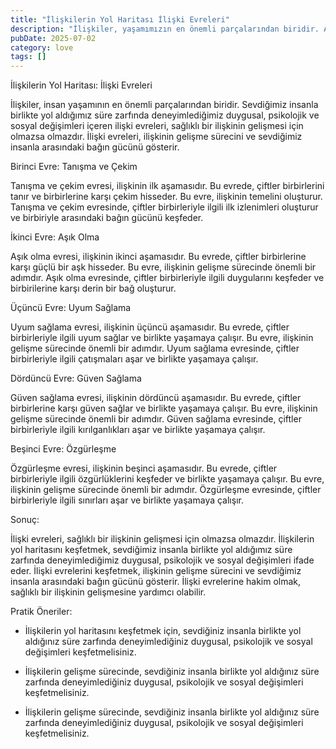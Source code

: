 ```yaml
---
title: "İlişkilerin Yol Haritası İlişki Evreleri"
description: "İlişkiler, yaşamımızın en önemli parçalarından biridir. Ancak, sağlıklı bir ilişkinin gelişmesi için belli evrelerden geçmesi gerekir. İlişki evreleri, sevdi..."
pubDate: 2025-07-02
category: love
tags: []
---
```


İlişkilerin Yol Haritası: İlişki Evreleri

İlişkiler, insan yaşamının en önemli parçalarından biridir. Sevdiğimiz insanla birlikte yol aldığımız süre zarfında deneyimlediğimiz duygusal, psikolojik ve sosyal değişimleri içeren ilişki evreleri, sağlıklı bir ilişkinin gelişmesi için olmazsa olmazdır. İlişki evreleri, ilişkinin gelişme sürecini ve sevdiğimiz insanla arasındaki bağın gücünü gösterir.

Birinci Evre: Tanışma ve Çekim

Tanışma ve çekim evresi, ilişkinin ilk aşamasıdır. Bu evrede, çiftler birbirlerini tanır ve birbirlerine karşı çekim hisseder. Bu evre, ilişkinin temelini oluşturur. Tanışma ve çekim evresinde, çiftler birbirleriyle ilgili ilk izlenimleri oluşturur ve birbiriyle arasındaki bağın gücünü keşfeder.

İkinci Evre: Aşık Olma

Aşık olma evresi, ilişkinin ikinci aşamasıdır. Bu evrede, çiftler birbirlerine karşı güçlü bir aşk hisseder. Bu evre, ilişkinin gelişme sürecinde önemli bir adımdır. Aşık olma evresinde, çiftler birbirleriyle ilgili duygularını keşfeder ve birbirilerine karşı derin bir bağ oluşturur.

Üçüncü Evre: Uyum Sağlama

Uyum sağlama evresi, ilişkinin üçüncü aşamasıdır. Bu evrede, çiftler birbirleriyle ilgili uyum sağlar ve birlikte yaşamaya çalışır. Bu evre, ilişkinin gelişme sürecinde önemli bir adımdır. Uyum sağlama evresinde, çiftler birbirleriyle ilgili çatışmaları aşar ve birlikte yaşamaya çalışır.

Dördüncü Evre: Güven Sağlama

Güven sağlama evresi, ilişkinin dördüncü aşamasıdır. Bu evrede, çiftler birbirlerine karşı güven sağlar ve birlikte yaşamaya çalışır. Bu evre, ilişkinin gelişme sürecinde önemli bir adımdır. Güven sağlama evresinde, çiftler birbirleriyle ilgili kırılganlıkları aşar ve birlikte yaşamaya çalışır.

Beşinci Evre: Özgürleşme

Özgürleşme evresi, ilişkinin beşinci aşamasıdır. Bu evrede, çiftler birbirleriyle ilgili özgürlüklerini keşfeder ve birlikte yaşamaya çalışır. Bu evre, ilişkinin gelişme sürecinde önemli bir adımdır. Özgürleşme evresinde, çiftler birbirleriyle ilgili sınırları aşar ve birlikte yaşamaya çalışır.

Sonuç:

İlişki evreleri, sağlıklı bir ilişkinin gelişmesi için olmazsa olmazdır. İlişkilerin yol haritasını keşfetmek, sevdiğimiz insanla birlikte yol aldığımız süre zarfında deneyimlediğimiz duygusal, psikolojik ve sosyal değişimleri ifade eder. İlişki evrelerini keşfetmek, ilişkinin gelişme sürecini ve sevdiğimiz insanla arasındaki bağın gücünü gösterir. İlişki evrelerine hakim olmak, sağlıklı bir ilişkinin gelişmesine yardımcı olabilir.

Pratik Öneriler:

* İlişkilerin yol haritasını keşfetmek için, sevdiğiniz insanla birlikte yol aldığınız süre zarfında deneyimlediğiniz duygusal, psikolojik ve sosyal değişimleri keşfetmelisiniz.

* İlişkilerin gelişme sürecinde, sevdiğiniz insanla birlikte yol aldığınız süre zarfında deneyimlediğiniz duygusal, psikolojik ve sosyal değişimleri keşfetmelisiniz.

* İlişkilerin gelişme sürecinde, sevdiğiniz insanla birlikte yol aldığınız süre zarfında deneyimlediğiniz duygusal, psikolojik ve sosyal değişimleri keşfetmelisiniz.